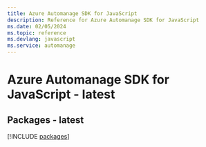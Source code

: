 ```yaml
---
title: Azure Automanage SDK for JavaScript
description: Reference for Azure Automanage SDK for JavaScript
ms.date: 02/05/2024
ms.topic: reference
ms.devlang: javascript
ms.service: automanage
---
```

# Azure Automanage SDK for JavaScript - latest
## Packages - latest
[!INCLUDE [packages](automanage-index.md)]